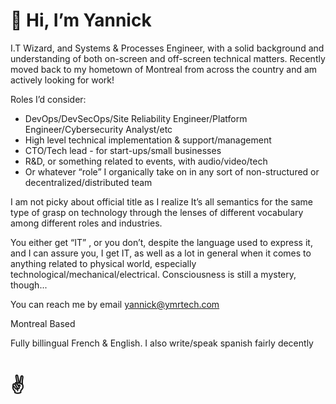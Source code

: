 # 👋 Hi, I’m Yannick

I.T Wizard, and Systems & Processes Engineer, with a solid background and understanding of both on-screen and off-screen technical matters. Recently moved back to my hometown of Montreal from across the country and am actively looking for work!

Roles I’d consider:
- DevOps/DevSecOps/Site Reliability Engineer/Platform Engineer/Cybersecurity Analyst/etc
- High level technical implementation & support/management
- CTO/Tech lead  - for start-ups/small businesses
- R&D, or something related to events, with audio/video/tech
- Or whatever “role” I organically take on in any sort of non-structured or decentralized/distributed team

I am not picky about official title as I realize It’s all semantics for the same type of grasp on technology through the lenses of different vocabulary among different roles and industries.

You either get “IT” , or you don’t, despite the language used to express it, and I can assure you, I get IT, as well as a lot in general when it comes to anything related to physical world, especially technological/mechanical/electrical. Consciousness is still a mystery, though...

You can reach me by email yannick@ymrtech.com

Montreal Based

Fully billingual French & English. I also write/speak spanish fairly decently

# ✌️
